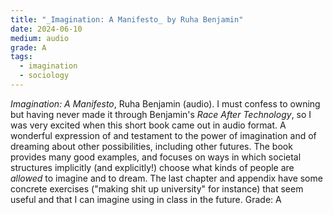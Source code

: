 ```yaml
---
title: "_Imagination: A Manifesto_ by Ruha Benjamin"
date: 2024-06-10
medium: audio
grade: A
tags:
  - imagination
  - sociology
---
```


_Imagination: A Manifesto_, Ruha Benjamin (audio).  I must confess to owning but having never made it through Benjamin's _Race After Technology_, so I was very excited when this short book came out in audio format.  A wonderful expression of and testament to the power of imagination and of dreaming about other possibilities, including other futures.  The book provides many good examples, and focuses on ways in which societal structures implicitly (and explicitly!) choose what kinds of people are _allowed_ to imagine and to dream.  The last chapter and appendix have some concrete exercises ("making shit up university" for instance) that seem useful and that I can imagine using in class in the future.  Grade: A